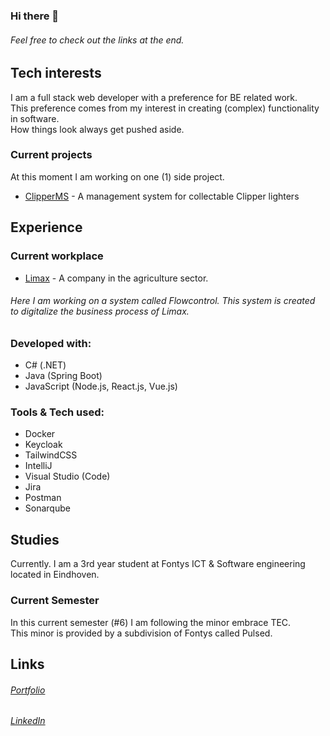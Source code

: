 ### Hi there 👋
###### Feel free to check out the links at the end.


## Tech interests
I am a full stack web developer with a preference for BE related work.
<br/>
This preference comes from my interest in creating (complex) functionality in software. 
<br/>
How things look always get pushed aside.
<br/>


### Current projects
At this moment I am working on one (1) side project.
 - [ClipperMS](https://github.com/MHormes/Clipper-MS) - A management system for collectable Clipper lighters


## Experience

### Current workplace
-  [Limax](https://www.limax.nl/) - A company in the agriculture sector.
###### Here I am working on a system called Flowcontrol. This system is created to digitalize the business process of Limax.


### Developed with:
- C# (.NET)
- Java (Spring Boot)
- JavaScript (Node.js, React.js, Vue.js)

### Tools & Tech used:
- Docker
- Keycloak
- TailwindCSS
- IntelliJ
- Visual Studio (Code)
- Jira
- Postman
- Sonarqube


## Studies
Currently. I am a 3rd year student at Fontys ICT & Software engineering located in Eindhoven.

### Current Semester
In this current semester (#6) I am following the minor embrace TEC.
<br/>
This minor is provided by a subdivision of Fontys called Pulsed.

## Links
###### [Portfolio](https://mhormes.github.io/)
###### [LinkedIn](https://www.linkedin.com/in/maarten-hormes-72a665110/)
